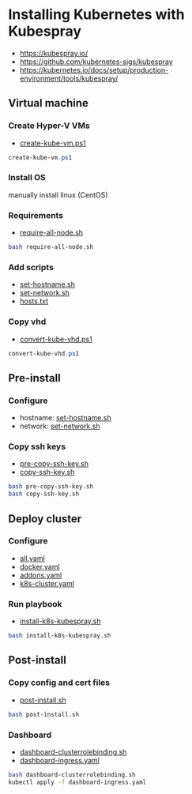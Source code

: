 # Installing Kubernetes with Kubespray

- https://kubespray.io/
- https://github.com/kubernetes-sigs/kubespray
- https://kubernetes.io/docs/setup/production-environment/tools/kubespray/

## Virtual machine

### Create Hyper-V VMs

- [create-kube-vm.ps1](/kubernetes/install/create-kube-vm.ps1)

```powershell
create-kube-vm.ps1
```

### Install OS

manually install linux (CentOS)

### Requirements

- [require-all-node.sh](/kubernetes/install/require-all-node.sh)

```bash
bash require-all-node.sh
```

### Add scripts

- [set-hostname.sh](/kubernetes/install/set-hostname.sh)
- [set-network.sh](/kubernetes/install/set-network.sh)
- [hosts.txt](/kubernetes/install/hosts.txt)

### Copy vhd

- [convert-kube-vhd.ps1](/kubernetes/install/convert-kube-vhd.ps1)

```powershell
convert-kube-vhd.ps1
```

## Pre-install

### Configure

- hostname: [set-hostname.sh](/kubernetes/install/set-hostname.sh)
- network: [set-network.sh](/kubernetes/install/set-network.sh)

### Copy ssh keys

- [pre-copy-ssh-key.sh](/kubernetes/install/pre-copy-ssh-key.sh)
- [copy-ssh-key.sh](/kubernetes/install/copy-ssh-key.sh)

```bash
bash pre-copy-ssh-key.sh
bash copy-ssh-key.sh
```

## Deploy cluster

### Configure

- [all.yaml](/kubernetes/install/all.yaml)
- [docker.yaml](/kubernetes/install/docker.yaml)
- [addons.yaml](/kubernetes/install/addons.yaml)
- [k8s-cluster.yaml](/kubernetes/install/k8s-cluster.yaml)

### Run playbook

- [install-k8s-kubespray.sh](/kubernetes/install/install-k8s-kubespray.sh)

```bash
bash install-k8s-kubespray.sh
```

## Post-install

### Copy config and cert files

- [post-install.sh](/kubernetes/install/post-install.sh)

```bash
bash post-install.sh
```

### Dashboard

- [dashboard-clusterrolebinding.sh](/kubernetes/install/dashboard-clusterrolebinding.sh)
- [dashboard-ingress.yaml](/kubernetes/install/dashboard-ingress.yaml)

```bash
bash dashboard-clusterrolebinding.sh
kubectl apply -f dashboard-ingress.yaml
```
